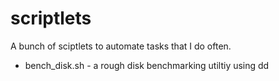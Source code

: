 # scriptlets

A bunch of sciptlets to automate tasks that I do often.

* bench_disk.sh - a rough disk benchmarking utiltiy using dd
